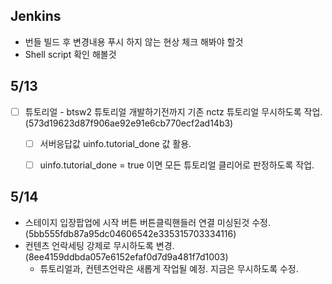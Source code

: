 
## Jenkins 
 - 번들 빌드 후 변경내용 푸시 하지 않는 현상 체크 해봐야 할것
 - Shell script 확인 해볼것

## 5/13
- [ ] 튜토리얼 - btsw2 튜토리얼 개발하기전까지  기존 nctz 튜토리얼 무시하도록 작업. (573d19623d87f906ae92e91e6cb770ecf2ad14b3)
	- [ ] 서버응답값 uinfo.tutorial_done 값 활용.
	- [ ] uinfo.tutorial_done = true 이면 모든 튜토리얼 클리어로 판정하도록 작업.


## 5/14
- 스테이지 입장팝업에 시작 버튼 버튼클릭핸들러 연결 미싱된것 수정. (5bb555fdb87a95dc04606542e335315703334116)
- 컨텐츠 언락세팅 강제로 무시하도록 변경. (8ee4159ddbda057e6152efaf0d7d9a481f7d1003)
	- 튜토리얼과, 컨텐츠언락은 새롭게 작업될 예정. 지금은 무시하도록 수정.